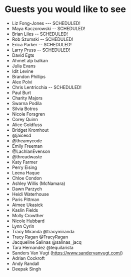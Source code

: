 # Guests you would like to see

* Liz Fong-Jones  --- SCHEDULED!
* Maya Kaczorowski -- SCHEDULED!
* Brian Liles -- SCHEDULED!
* Rob Szumski -- SCHEDULED!
* Erica Parker -- SCHEDULED!
* Larry Pruss  -- SCHEDULED!
* David Egts
* Ahmet alp balkan
* Julia Evans
* Idit Levine 
* Brandon Phillips
* Alex Polvi
* Chris Lentricchia -- SCHEDULED!
* Paul Burt
* Charity Majors
* Swarna Podila
* Silvia Botros
* Nicole Forsgren
* Corey Quinn
* Alice Goldfuss
* Bridget Kromhout
* @jaicesd
* @theamycode
* Emily Freeman
* @LachlanEvenson
* @threadwaste
* Katy Farmer
* Perry Eising
* Leena Haque
* Chloe Condon
* Ashley Willis (McNamara)
* Dawn Parzych
* Heidi Waterhouse
* Paris Pittman
* Aimee Ukasick
* Kaslin Fields
* Molly Crowther
* Nicole Hubbard
* Lynn Cyrin
* Tracy Miranda @tracymiranda
* Tracy Ragan @TracyRagan
* Jacqueline Salinas @salinas_jacq
* Tara Hernandez @tequilarista
* Sanders Van Vugt (https://www.sandervanvugt.com/)
* Adrian Cockroft
* Andy Randall 
* Deepak Singh
